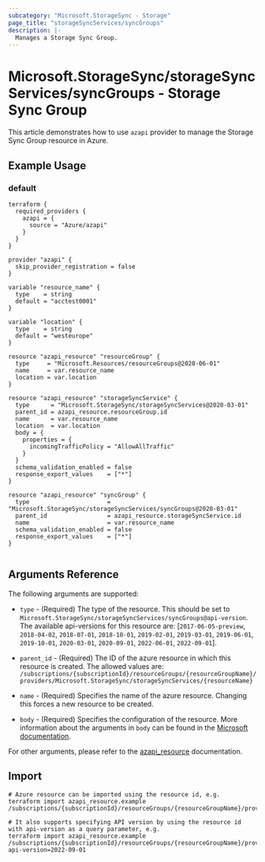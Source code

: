 ```yaml
---
subcategory: "Microsoft.StorageSync - Storage"
page_title: "storageSyncServices/syncGroups"
description: |-
  Manages a Storage Sync Group.
---
```


# Microsoft.StorageSync/storageSyncServices/syncGroups - Storage Sync Group

This article demonstrates how to use `azapi` provider to manage the Storage Sync Group resource in Azure.

## Example Usage

### default

```hcl
terraform {
  required_providers {
    azapi = {
      source = "Azure/azapi"
    }
  }
}

provider "azapi" {
  skip_provider_registration = false
}

variable "resource_name" {
  type    = string
  default = "acctest0001"
}

variable "location" {
  type    = string
  default = "westeurope"
}

resource "azapi_resource" "resourceGroup" {
  type     = "Microsoft.Resources/resourceGroups@2020-06-01"
  name     = var.resource_name
  location = var.location
}

resource "azapi_resource" "storageSyncService" {
  type      = "Microsoft.StorageSync/storageSyncServices@2020-03-01"
  parent_id = azapi_resource.resourceGroup.id
  name      = var.resource_name
  location  = var.location
  body = {
    properties = {
      incomingTrafficPolicy = "AllowAllTraffic"
    }
  }
  schema_validation_enabled = false
  response_export_values    = ["*"]
}

resource "azapi_resource" "syncGroup" {
  type                      = "Microsoft.StorageSync/storageSyncServices/syncGroups@2020-03-01"
  parent_id                 = azapi_resource.storageSyncService.id
  name                      = var.resource_name
  schema_validation_enabled = false
  response_export_values    = ["*"]
}


```



## Arguments Reference

The following arguments are supported:

* `type` - (Required) The type of the resource. This should be set to `Microsoft.StorageSync/storageSyncServices/syncGroups@api-version`. The available api-versions for this resource are: [`2017-06-05-preview`, `2018-04-02`, `2018-07-01`, `2018-10-01`, `2019-02-01`, `2019-03-01`, `2019-06-01`, `2019-10-01`, `2020-03-01`, `2020-09-01`, `2022-06-01`, `2022-09-01`].

* `parent_id` - (Required) The ID of the azure resource in which this resource is created. The allowed values are:  
  `/subscriptions/{subscriptionId}/resourceGroups/{resourceGroupName}/providers/Microsoft.StorageSync/storageSyncServices/{resourceName}`

* `name` - (Required) Specifies the name of the azure resource. Changing this forces a new resource to be created.

* `body` - (Required) Specifies the configuration of the resource. More information about the arguments in `body` can be found in the [Microsoft documentation](https://learn.microsoft.com/en-us/azure/templates/Microsoft.StorageSync/storageSyncServices/syncGroups?pivots=deployment-language-terraform).

For other arguments, please refer to the [azapi_resource](https://registry.terraform.io/providers/Azure/azapi/latest/docs/resources/resource) documentation.

## Import

 ```shell
 # Azure resource can be imported using the resource id, e.g.
 terraform import azapi_resource.example /subscriptions/{subscriptionId}/resourceGroups/{resourceGroupName}/providers/Microsoft.StorageSync/storageSyncServices/{resourceName}/syncGroups/{resourceName}
 
 # It also supports specifying API version by using the resource id with api-version as a query parameter, e.g.
 terraform import azapi_resource.example /subscriptions/{subscriptionId}/resourceGroups/{resourceGroupName}/providers/Microsoft.StorageSync/storageSyncServices/{resourceName}/syncGroups/{resourceName}?api-version=2022-09-01
 ```
